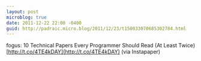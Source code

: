 ```yaml
---
layout: post
microblog: true
date: 2011-12-22 22:00 -0400
guid: http://padraic.micro.blog/2011/12/23/t150033070685302784.html
---
```

fogus: 10 Technical Papers Every Programmer Should Read (At Least Twice) [http://t.co/4TE4kDAY](http://t.co/4TE4kDAY) (via Instapaper)
